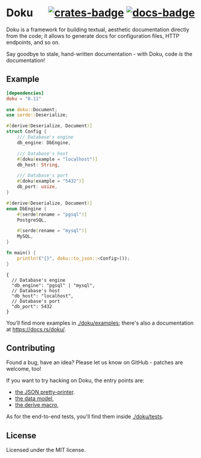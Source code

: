 # Doku &emsp; [![crates-badge]][crates-link] [![docs-badge]][docs-link]

[crates-badge]: https://img.shields.io/crates/v/doku.svg
[crates-link]: https://crates.io/crates/doku
[docs-badge]: https://img.shields.io/badge/docs.rs-latest-informational
[docs-link]: https://docs.rs/doku

Doku is a framework for building textual, aesthetic documentation directly from
the code; it allows to generate docs for configuration files, HTTP endpoints,
and so on.

Say goodbye to stale, hand-written documentation - with Doku, code _is_ the
documentation!

## Example

```toml
[dependencies]
doku = "0.11"
```

```rust
use doku::Document;
use serde::Deserialize;

#[derive(Deserialize, Document)]
struct Config {
    /// Database's engine
    db_engine: DbEngine,

    /// Database's host
    #[doku(example = "localhost")]
    db_host: String,

    /// Database's port
    #[doku(example = "5432")]
    db_port: usize,
}

#[derive(Deserialize, Document)]
enum DbEngine {
    #[serde(rename = "pgsql")]
    PostgreSQL,

    #[serde(rename = "mysql")]
    MySQL,
}

fn main() {
    println!("{}", doku::to_json::<Config>());
}
```

``` 
{
  // Database's engine
  "db_engine": "pgsql" | "mysql",
  // Database's host
  "db_host": "localhost",
  // Database's port
  "db_port": 5432
}
```

You'll find more examples in [./doku/examples](./doku/examples); there's also a
documentation at <https://docs.rs/doku/>.

## Contributing

Found a bug, have an idea? Please let us know on GitHub - patches are welcome,
too!

If you want to try hacking on Doku, the entry points are:

- [the JSON pretty-printer](./doku/src/printers/json.rs).
- [the data model](./doku/src/objects.rs),
- [the derive macro](./doku-derive/src/lib.rs),

As for the end-to-end tests, you'll find them inside [./doku/tests](./doku/tests).

## License

Licensed under the MIT license.
